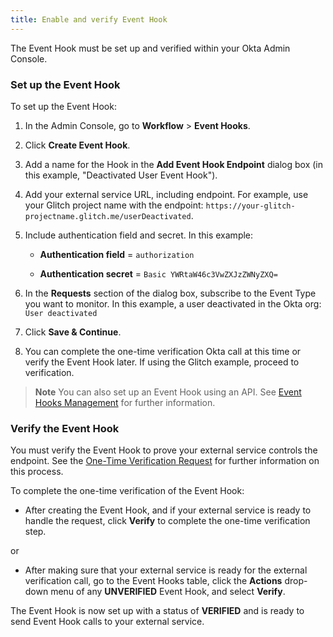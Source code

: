 ```yaml
---
title: Enable and verify Event Hook
---
```

The Event Hook must be set up and verified within your Okta Admin Console.

### Set up the Event Hook

To set up the Event Hook:

1. In the Admin Console, go to **Workflow** > **Event Hooks**.

2. Click **Create Event Hook**.

3. Add a name for the Hook in the **Add Event Hook Endpoint** dialog box (in this example, "Deactivated User Event Hook").

4. Add your external service URL, including endpoint. For example, use your Glitch project name with the endpoint: `https://your-glitch-projectname.glitch.me/userDeactivated`.

5. Include authentication field and secret. In this example:

    - **Authentication field** = `authorization`

    - **Authentication secret** = `Basic YWRtaW46c3VwZXJzZWNyZXQ=`

6. In the **Requests** section of the dialog box, subscribe to the Event Type you want to monitor. In this example, a user deactivated in the Okta org: `User deactivated`

7. Click **Save & Continue**.

8. You can complete the one-time verification Okta call at this time or verify the Event Hook later. If using the Glitch example, proceed to verification.

> **Note** You can also set up an Event Hook using an API. See [Event Hooks Management](/docs/reference/api/event-hooks/#create-event-hook) for further information.

### Verify the Event Hook
You must verify the Event Hook to prove your external service controls the endpoint. See the [One-Time Verification Request](/docs/concepts/event-hooks/#one-time-verification-request) for further information on this process.

To complete the one-time verification of the Event Hook:

- After creating the Event Hook, and if your external service is ready to handle the request, click **Verify** to complete the one-time verification step.

or

- After making sure that your external service is ready for the external verification call, go to the Event Hooks table, click the **Actions** drop-down menu of any **UNVERIFIED** Event Hook, and select **Verify**.

The Event Hook is now set up with a status of **VERIFIED** and is ready to send Event Hook calls to your external service.

<NextSectionLink/>
